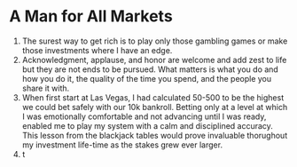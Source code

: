 # A Man for All Markets

1. The surest way to get rich is to play only those gambling games or make those investments where I have an edge. 
2. Acknowledgment, applause, and honor are welcome and add zest to life but they are not ends to be pursued. What matters is what you do and how you do it, the quality of the time you spend, and the people you share it with.
3. When first start at Las Vegas, I had calculated 50-500 to be the highest we could bet safely with our 10k bankroll. Betting only at a level at which I was emotionally comfortable and not advancing until I was ready, enabled me to play my system with a calm and disciplined accuracy. This lesson from the blackjack tables would prove invaluable thorughout my investment life-time as the stakes grew ever larger. 
4. t

